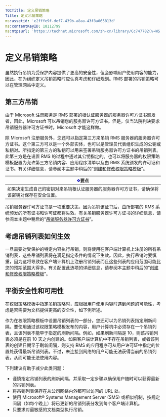 ```yaml
---
TOCTitle: 定义吊销策略
Title: 定义吊销策略
ms:assetid: 'e2fffe9f-def7-439b-a8aa-43f8a065813d'
ms:contentKeyID: 18112799
ms:mtpsurl: 'https://technet.microsoft.com/zh-cn/library/Cc747782(v=WS.10)'
---
```


定义吊销策略
============

虽然执行吊销为受保护内容提供了更高的安全性，但会影响用户使用内容的能力，因此，在为组织定义吊销策略时应认真考虑和仔细规划。RMS 部署的吊销策略可以在管理网站中定义。

第三方吊销
----------

由于 Microsoft 注册服务是 RMS 部署的根认证服务器的服务器许可方证书颁发者，因此，Microsoft 可以吊销您的服务器许可方证书。但是，仅当法院判决要求吊销服务器许可方证书时，Microsoft 才能这样做。

除 Microsoft 注册服务外，您还可以指定第三方来吊销 RMS 服务器的服务器许可方证书。这个第三方可以是一个外部实体，也可以是管理员代表组织生成的公钥或私钥对。所指定的第三方的私钥可以用来签署吊销服务器许可方证书的吊销列表。此第三方是在设置 RMS 的过程中通过其公钥指定的。也可以将服务器的权限策略模板配置为允许第三方吊销内容、应用程序清单以及由 RMS 系统颁发的许可证和证书。有关详细信息，请参阅本主题中稍后的“[创建和修改权限策略模板](https://technet.microsoft.com/6014176f-ef71-4d29-b3e3-da129c18563d)”。

| ![](images/Cc747782.Important(WS.10).gif)要点                     |
|------------------------------------------------------------------------------------------------|
| 如果决定生成自己的密钥对来吊销根认证服务器的服务器许可方证书，请确保将该密钥对保存在安全位置。 |

吊销服务器许可方证书是一项重要决策，因为吊销该证书后，由所部署的 RMS 系统颁发的所有证书和许可证都将失效。有关吊销服务器许可方证书的详细信息，请参阅本主题中稍后的“[吊销服务器许可方证书](https://technet.microsoft.com/8020861d-d196-4431-8282-044675ef5616)”。

考虑吊销列表如何生效
--------------------

一旦需要对受保护的特定内容执行吊销，则将使用在客户端计算机上注册的所有吊销列表，这些吊销列表将在满足指定条件的情况下生效。因此，执行吊销时要慎重，因为这将导致在客户端计算机上注册吊销列表而且这些列表的应用范围可能比您的预期范围大得多。有关配置此选项的详细信息，请参阅本主题中稍后的“[创建和修改权限策略模板](https://technet.microsoft.com/6014176f-ef71-4d29-b3e3-da129c18563d)”。

平衡安全性和可用性
------------------

在权限策略模板中指定吊销策略时，应根据用户使用内容时遇到问题的可能性，考虑是否需要为文档提供更高的安全性，如下例所述。

作为在权限策略模板中设置吊销列表的一部分，您还可以为吊销列表指定刷新间隔。要使用通过该权限策略模板发布的内容，用户计算机中必须存在一个吊销列表，且该列表不能早于指定的刷新间隔。例如，如果刷新间隔是 10，则该吊销列表必须是在前 10 天之内创建的。如果客户端计算机中不存在吊销列表，或者该列表的创建日期早于刷新间隔，则支持 RMS 的应用程序可从用户许可证中指定的位置处获得最新吊销列表。不过，未连接到网络的用户可能无法获得当前的吊销列表，从而可能无法使用内容。

下列建议有助于减少此类问题：

-   谨慎指定吊销列表的刷新间隔，并采取一定步骤以确保用户随时可以获得最新的吊销列表。
-   将吊销列表保存在从公司网络内外都可以访问的 URL 处。
-   使用 Microsoft® Systems Management Server (SMS) 或相似机制，按规定间隔（如每个晚上）将已更新的吊销列表分发到每个客户端计算机。
-   只要求对最敏感的文档类型执行吊销。
